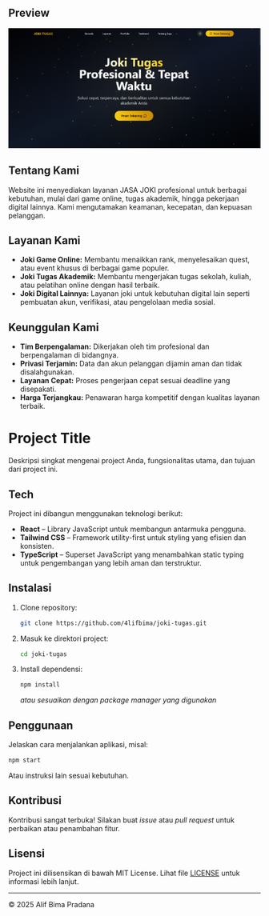 ## Preview
![Preview Website](/public/app.png)

## Tentang Kami

Website ini menyediakan layanan JASA JOKI profesional untuk berbagai kebutuhan, mulai dari game online, tugas akademik, hingga pekerjaan digital lainnya. Kami mengutamakan keamanan, kecepatan, dan kepuasan pelanggan.

## Layanan Kami

- **Joki Game Online:** Membantu menaikkan rank, menyelesaikan quest, atau event khusus di berbagai game populer.
- **Joki Tugas Akademik:** Membantu mengerjakan tugas sekolah, kuliah, atau pelatihan online dengan hasil terbaik.
- **Joki Digital Lainnya:** Layanan joki untuk kebutuhan digital lain seperti pembuatan akun, verifikasi, atau pengelolaan media sosial.

## Keunggulan Kami

- **Tim Berpengalaman:** Dikerjakan oleh tim profesional dan berpengalaman di bidangnya.
- **Privasi Terjamin:** Data dan akun pelanggan dijamin aman dan tidak disalahgunakan.
- **Layanan Cepat:** Proses pengerjaan cepat sesuai deadline yang disepakati.
- **Harga Terjangkau:** Penawaran harga kompetitif dengan kualitas layanan terbaik.

# Project Title

Deskripsi singkat mengenai project Anda, fungsionalitas utama, dan tujuan dari project ini.

## Tech

Project ini dibangun menggunakan teknologi berikut:

- **React** – Library JavaScript untuk membangun antarmuka pengguna.
- **Tailwind CSS** – Framework utility-first untuk styling yang efisien dan konsisten.
- **TypeScript** – Superset JavaScript yang menambahkan static typing untuk pengembangan yang lebih aman dan terstruktur.


## Instalasi

1. Clone repository:
    ```bash
    git clone https://github.com/4lifbima/joki-tugas.git
    ```
2. Masuk ke direktori project:
    ```bash
    cd joki-tugas
    ```
3. Install dependensi:
    ```bash
    npm install
    ```
    _atau sesuaikan dengan package manager yang digunakan_

## Penggunaan

Jelaskan cara menjalankan aplikasi, misal:
```bash
npm start
```
Atau instruksi lain sesuai kebutuhan.

## Kontribusi

Kontribusi sangat terbuka! Silakan buat _issue_ atau _pull request_ untuk perbaikan atau penambahan fitur.

## Lisensi

Project ini dilisensikan di bawah MIT License. Lihat file [LICENSE](LICENSE) untuk informasi lebih lanjut.

---

© 2025 Alif Bima Pradana